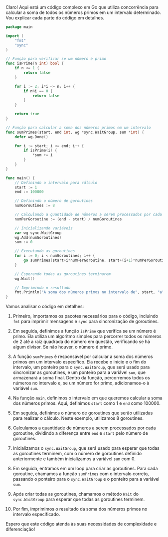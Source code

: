 Claro! Aqui está um código complexo em Go que utiliza concorrência para calcular a soma de todos os números primos em um intervalo determinado. Vou explicar cada parte do código em detalhes.

```go
package main

import (
	"fmt"
	"sync"
)

// Função para verificar se um número é primo
func isPrime(n int) bool {
	if n <= 1 {
		return false
	}

	for i := 2; i*i <= n; i++ {
		if n%i == 0 {
			return false
		}
	}

	return true
}

// Função para calcular a soma dos números primos em um intervalo
func sumPrimes(start, end int, wg *sync.WaitGroup, sum *int) {
	defer wg.Done()

	for i := start; i <= end; i++ {
		if isPrime(i) {
			*sum += i
		}
	}
}

func main() {
	// Definindo o intervalo para cálculo
	start := 1
	end := 100000

	// Definindo o número de goroutines
	numGoroutines := 8

	// Calculando a quantidade de números a serem processados por cada goroutine
	numPerGoroutine := (end - start) / numGoroutines

	// Inicializando variáveis
	var wg sync.WaitGroup
	wg.Add(numGoroutines)
	sum := 0

	// Executando as goroutines
	for i := 0; i < numGoroutines; i++ {
		go sumPrimes(start+i*numPerGoroutine, start+(i+1)*numPerGoroutine-1, &wg, &sum)
	}

	// Esperando todas as goroutines terminarem
	wg.Wait()

	// Imprimindo o resultado
	fmt.Println("A soma dos números primos no intervalo de", start, "a", end, "é:", sum)
}
```

Vamos analisar o código em detalhes:

1. Primeiro, importamos os pacotes necessários para o código, incluindo `fmt` para imprimir mensagens e `sync` para sincronização de goroutines.

2. Em seguida, definimos a função `isPrime` que verifica se um número é primo. Ela utiliza um algoritmo simples para percorrer todos os números de 2 até a raiz quadrada do número em questão, verificando se há algum divisor. Se não houver, o número é primo.

3. A função `sumPrimes` é responsável por calcular a soma dos números primos em um intervalo específico. Ela recebe o início e o fim do intervalo, um ponteiro para o `sync.WaitGroup`, que será usado para sincronizar as goroutines, e um ponteiro para a variável `sum`, que armazenará a soma final. Dentro da função, percorremos todos os números no intervalo e, se um número for primo, adicionamos-o à variável `sum`.

4. Na função `main`, definimos o intervalo em que queremos calcular a soma dos números primos. Aqui, definimos `start` como 1 e `end` como 100000.

5. Em seguida, definimos o número de goroutines que serão utilizadas para realizar o cálculo. Neste exemplo, utilizamos 8 goroutines.

6. Calculamos a quantidade de números a serem processados por cada goroutine, dividindo a diferença entre `end` e `start` pelo número de goroutines.

7. Inicializamos o `sync.WaitGroup`, que será usado para esperar que todas as goroutines terminem, com o número de goroutines definido anteriormente e também inicializamos a variável `sum` com 0.

8. Em seguida, entramos em um loop para criar as goroutines. Para cada goroutine, chamamos a função `sumPrimes` com o intervalo correto, passando o ponteiro para o `sync.WaitGroup` e o ponteiro para a variável `sum`.

9. Após criar todas as goroutines, chamamos o método `Wait` do `sync.WaitGroup` para esperar que todas as goroutines terminem.

10. Por fim, imprimimos o resultado da soma dos números primos no intervalo especificado.

Espero que este código atenda às suas necessidades de complexidade e diferenciação!